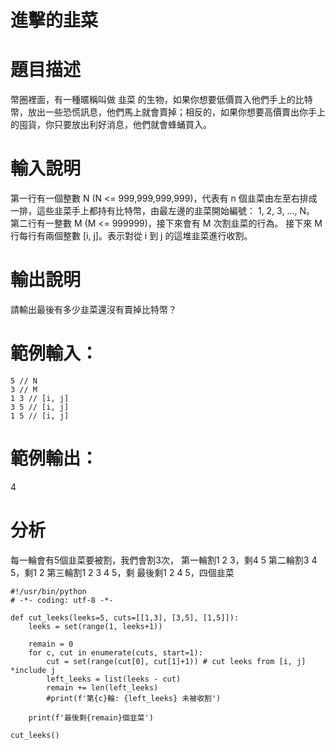 # 進擊的韭菜

# 題目描述
幣圈裡面，有一種暱稱叫做 韭菜 的生物，如果你想要低價買入他們手上的比特幣，放出一些恐慌訊息，他們馬上就會賣掉；相反的，如果你想要高價賣出你手上的囤貨，你只要放出利好消息，他們就會蜂蛹買入。

# 輸入說明
第一行有一個整數 N (N <= 999,999,999,999)，代表有 n 個韭菜由左至右排成一排，這些韭菜手上都持有比特幣，由最左邊的韭菜開始編號： 1, 2, 3, ..., N。
第二行有一整數 M (M <= 999999)，接下來會有 M 次割韭菜的行為。
接下來 M 行每行有兩個整數 [i, j]。表示對從 i 到 j 的這堆韭菜進行收割。

# 輸出說明
請輸出最後有多少韭菜還沒有賣掉比特幣？

# 範例輸入：
```
5 // N
3 // M
1 3 // [i, j] 
3 5 // [i, j]
1 5 // [i, j]
```

# 範例輸出：
4

# 分析
每一輪會有5個韭菜要被割，我們會割3次，
第一輪割1 2 3，剩4 5
第二輪割3 4 5，剩1 2
第三輪割1 2 3 4 5，剩
最後剩1 2 4 5，四個韭菜


```
#!/usr/bin/python
# -*- coding: utf-8 -*-

def cut_leeks(leeks=5, cuts=[[1,3], [3,5], [1,5]]):
    leeks = set(range(1, leeks+1))
    
    remain = 0
    for c, cut in enumerate(cuts, start=1):
        cut = set(range(cut[0], cut[1]+1)) # cut leeks from [i, j] *include j
        left_leeks = list(leeks - cut)
        remain += len(left_leeks)
        #print(f'第{c}輪: {left_leeks} 未被收割')

    print(f'最後剩{remain}個韭菜')
    
cut_leeks()
```
